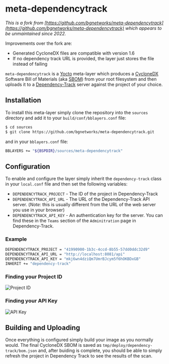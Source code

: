# meta-dependencytrack

*This is a fork from [https://github.com/bgnetworks/meta-dependencytrack](https://github.com/bgnetworks/meta-dependencytrack) which appears to be unmaintained since 2022.*

Improvements over the fork are:

* Generated CycloneDX files are compatible with version 1.6
* If no dependency track URL is provided, the layer just stores the file instead of failing

`meta-dependencytrack` is a [Yocto](https://www.yoctoproject.org/) meta-layer which produces a [CycloneDX](https://cyclonedx.org/) Software Bill of Materials (aka [SBOM](https://www.ntia.gov/SBOM)) from your root filesystem and then uploads it to a [Dependency-Track](https://dependencytrack.org/) server against the project of your choice.

## Installation

To install this meta-layer simply clone the repository into the `sources` directory and add it to your `build/conf/bblayers.conf` file:

```sh
$ cd sources
$ git clone https://github.com/bgnetworks/meta-dependencytrack.git
```

and in your `bblayers.conf` file:

```sh
BBLAYERS += "${BSPDIR}/sources/meta-dependencytrack"
```

## Configuration

To enable and configure the layer simply inherit the `dependency-track` class in your `local.conf` file and then set the following variables:

* `DEPENDENCYTRACK_PROJECT` - The ID of the project in Dependency-Track
* `DEPENDENCYTRACK_API_URL` - The URL of the Dependency-Track API server. (*Note:* this is usually different from the URL of the web server you use in your browser)
* `DEPENDENCYTRACK_API_KEY` - An authentication key for the server. You can find these in the `Teams` section of the `Adminitration` page in Dependency-Track.

### Example

```sh
DEPENDENCYTRACK_PROJECT = "41990900-1b3c-4ccd-8b55-57dd0ddc32d9"
DEPENDENCYTRACK_API_URL = "http://localhost:8081/api"
DEPENDENCYTRACK_API_KEY = "mkj6wn4dziQm7UmrBJcym5f6hOKBDxGB"
INHERIT += "dependency-track"
```

### Finding your Project ID

![Project ID](docs/project-id.png)

### Finding your API Key

![API Key](docs/api-key.png)

## Building and Uploading

Once everything is configured simply build your image as you normally would. The final CycloneDX SBOM is saved as `tmp/deploy/dependency-track/bom.json` and, after buiding is complete, you should be able to simply refresh the project in Dependency Track to see the results of the scan.
